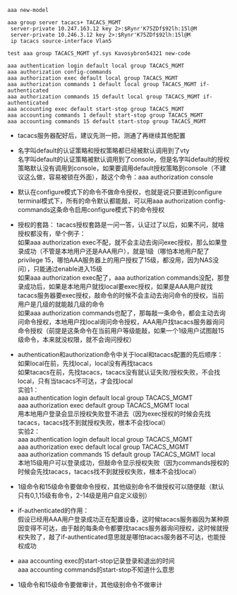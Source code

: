 ```
aaa new-model

aaa group server tacacs+ TACACS_MGMT
 server-private 10.247.163.12 key 2>:$Rynr'K75ZDf$92lh:15l@M
 server-private 10.246.3.12 key 2>:$Rynr'K75ZDf$92lh:15l@M
 ip tacacs source-interface Vlan5

test aaa group TACACS_MGMT yf.sys Kavosybron54321 new-code

aaa authentication login default local group TACACS_MGMT
aaa authorization config-commands
aaa authorization exec default local group TACACS_MGMT 
aaa authorization commands 1 default local group TACACS_MGMT if-authenticated 
aaa authorization commands 15 default local group TACACS_MGMT if-authenticated 
aaa accounting exec default start-stop group TACACS_MGMT
aaa accounting commands 1 default start-stop group TACACS_MGMT
aaa accounting commands 15 default start-stop group TACACS_MGMT
```
- tacacs服务器配好后，建议先测一把，测通了再继续其他配置

- 名字叫default的认证策略和授权策略都已经被默认调用到了vty  
名字叫default的认证策略被默认调用到了console，但是名字叫default的授权策略默认没有调用到console，如果要调用default授权策略到console（不建议这么做，容易被锁在外面），敲这个命令：aaa authorization console

- 默认在configure模式下的命令不做命令授权，也就是说只要进到configure terminal模式下，所有的命令默认都能敲，可以用aaa authorization config-commands这条命令启用configure模式下的命令授权

- 授权的套路：
tacacs授权套路是一问一答，认证过了以后，如果不问，就啥授权都没有，举个例子：  
如果aaa authorization exec不配，就不会主动去询问exec授权，那么如果登录成功（不管是本地用户还是AAA用户），就是1级（哪怕本地用户配了privilege 15，哪怕AAA服务器上的用户授权了15级，都没用，因为NAS没问），只能通过enable进入15级  
如果aaa authorization exec配了，aaa authorization commands没配，那登录成功后，如果是本地用户就找local要exec授权，如果是AAA用户就找tacacs服务器要exec授权，敲命令的时候不会主动去询问命令的授权，当前用户是几级的就能敲几级的命令  
如果aaa authorization commands也配了，那每敲一条命令，都会主动去询问命令授权，本地用户找local询问命令授权，AAA用户找tacacs服务器询问命令授权（前提是这条命令在当前用户等级能敲，如果一个1级用户试图敲15级命令，本来就没权限，就不会询问授权）

- authentication和authorization命令中关于local和tacacs配置的先后顺序：  
如果local在前，先找local，local没有再找tacacs  
如果tacacs在前，先找tacacs，tacacs没有就认证失败/授权失败，不会找local，只有当tacacs不可达，才会找local  
实验1：  
aaa authentication login default local group TACACS_MGMT  
aaa authorization exec default group TACACS_MGMT local  
用本地用户登录会显示授权失败登不进去（因为exec授权的时候会先找tacacs，tacacs找不到就授权失败，根本不会找local）    
实验2：  
aaa authentication login default local group TACACS_MGMT  
aaa authorization exec default local group TACACS_MGMT   
aaa authorization commands 15 default group TACACS_MGMT local  
本地15级用户可以登录成功，但敲命令显示授权失败（因为commands授权的时候会先找tacacs，tacacs找不到就授权失败，根本不会找local）  

- 1级命令和15级命令要做命令授权，其他级别命令不做授权可以随便敲（默认只有0,1,15级有命令，2-14级是用户自定义级别）

- if-authenticated的作用：  
假设已经用AAA用户登录成功正在配置设备，这时候tacacs服务器因为某种原因变得不可达，由于敲的每条命令都要找tacacs服务器询问授权，这时候就授权失败了，敲了if-authenticated意思就是哪怕tacacs服务器不可达，也能授权成功

- aaa accounting exec的start-stop记录登录和退出的时间  
aaa accounting commands的start-stop不知道什么意思

- 1级命令和15级命令要做审计，其他级别命令不做审计
